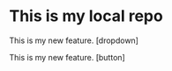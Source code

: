 # This is my local repo
<p> This is my new feature. [dropdown]</p>
<p> This is my new feature. [button] </p>
